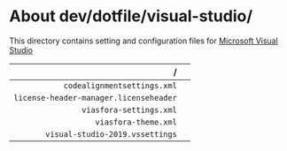 # About dev/dotfile/visual-studio/
This directory contains setting and configuration files for [Microsoft Visual Studio](https://visualstudio.microsoft.com/)

| **/**                                  |                                                                             |
| --------------------------------------:|:--------------------------------------------------------------------------- |
| `codealignmentsettings.xml`            |  |
| `license-header-manager.licenseheader` |  |
| `viasfora-settings.xml`                |  |
| `viasfora-theme.xml`                   |  |
| `visual-studio-2019.vssettings`        |  |
